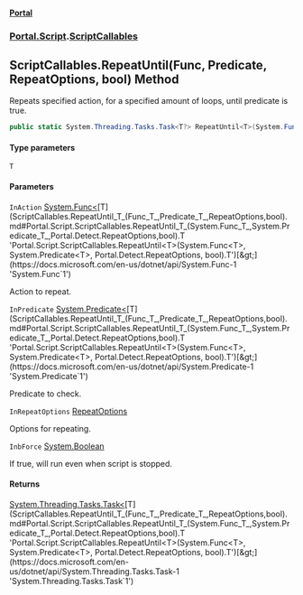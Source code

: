 #### [Portal](index.md 'index')
### [Portal.Script](Portal.Script.md 'Portal.Script').[ScriptCallables](ScriptCallables.md 'Portal.Script.ScriptCallables')

## ScriptCallables.RepeatUntil<T>(Func<T>, Predicate<T>, RepeatOptions, bool) Method

Repeats specified action, for a specified amount of loops, until predicate is true.

```csharp
public static System.Threading.Tasks.Task<T?> RepeatUntil<T>(System.Func<T?> InAction, System.Predicate<T?> InPredicate, Portal.Detect.RepeatOptions InRepeatOptions, bool InbForce=false);
```
#### Type parameters

<a name='Portal.Script.ScriptCallables.RepeatUntil_T_(System.Func_T_,System.Predicate_T_,Portal.Detect.RepeatOptions,bool).T'></a>

`T`
#### Parameters

<a name='Portal.Script.ScriptCallables.RepeatUntil_T_(System.Func_T_,System.Predicate_T_,Portal.Detect.RepeatOptions,bool).InAction'></a>

`InAction` [System.Func&lt;](https://docs.microsoft.com/en-us/dotnet/api/System.Func-1 'System.Func`1')[T](ScriptCallables.RepeatUntil_T_(Func_T_,Predicate_T_,RepeatOptions,bool).md#Portal.Script.ScriptCallables.RepeatUntil_T_(System.Func_T_,System.Predicate_T_,Portal.Detect.RepeatOptions,bool).T 'Portal.Script.ScriptCallables.RepeatUntil<T>(System.Func<T>, System.Predicate<T>, Portal.Detect.RepeatOptions, bool).T')[&gt;](https://docs.microsoft.com/en-us/dotnet/api/System.Func-1 'System.Func`1')

Action to repeat.

<a name='Portal.Script.ScriptCallables.RepeatUntil_T_(System.Func_T_,System.Predicate_T_,Portal.Detect.RepeatOptions,bool).InPredicate'></a>

`InPredicate` [System.Predicate&lt;](https://docs.microsoft.com/en-us/dotnet/api/System.Predicate-1 'System.Predicate`1')[T](ScriptCallables.RepeatUntil_T_(Func_T_,Predicate_T_,RepeatOptions,bool).md#Portal.Script.ScriptCallables.RepeatUntil_T_(System.Func_T_,System.Predicate_T_,Portal.Detect.RepeatOptions,bool).T 'Portal.Script.ScriptCallables.RepeatUntil<T>(System.Func<T>, System.Predicate<T>, Portal.Detect.RepeatOptions, bool).T')[&gt;](https://docs.microsoft.com/en-us/dotnet/api/System.Predicate-1 'System.Predicate`1')

Predicate to check.

<a name='Portal.Script.ScriptCallables.RepeatUntil_T_(System.Func_T_,System.Predicate_T_,Portal.Detect.RepeatOptions,bool).InRepeatOptions'></a>

`InRepeatOptions` [RepeatOptions](RepeatOptions.md 'Portal.Detect.RepeatOptions')

Options for repeating.

<a name='Portal.Script.ScriptCallables.RepeatUntil_T_(System.Func_T_,System.Predicate_T_,Portal.Detect.RepeatOptions,bool).InbForce'></a>

`InbForce` [System.Boolean](https://docs.microsoft.com/en-us/dotnet/api/System.Boolean 'System.Boolean')

If true, will run even when script is stopped.

#### Returns
[System.Threading.Tasks.Task&lt;](https://docs.microsoft.com/en-us/dotnet/api/System.Threading.Tasks.Task-1 'System.Threading.Tasks.Task`1')[T](ScriptCallables.RepeatUntil_T_(Func_T_,Predicate_T_,RepeatOptions,bool).md#Portal.Script.ScriptCallables.RepeatUntil_T_(System.Func_T_,System.Predicate_T_,Portal.Detect.RepeatOptions,bool).T 'Portal.Script.ScriptCallables.RepeatUntil<T>(System.Func<T>, System.Predicate<T>, Portal.Detect.RepeatOptions, bool).T')[&gt;](https://docs.microsoft.com/en-us/dotnet/api/System.Threading.Tasks.Task-1 'System.Threading.Tasks.Task`1')